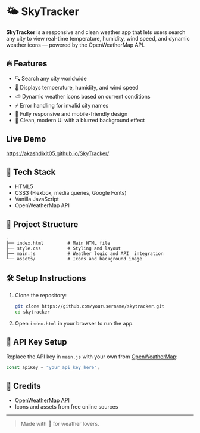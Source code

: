 # 🌤️ SkyTracker

**SkyTracker** is a responsive and clean weather app that lets users search any city to view real-time temperature, humidity, wind speed, and dynamic weather icons — powered by the OpenWeatherMap API.

## 🔥 Features

- 🔍 Search any city worldwide
- 🌡️ Displays temperature, humidity, and wind speed
- ⛅ Dynamic weather icons based on current conditions
- ⚡ Error handling for invalid city names
- 📱 Fully responsive and mobile-friendly design
- 🎨 Clean, modern UI with a blurred background effect

## Live Demo
https://akashdixit05.github.io/SkyTracker/

## 🚀 Tech Stack

- HTML5  
- CSS3 (Flexbox, media queries, Google Fonts)  
- Vanilla JavaScript  
- OpenWeatherMap API

## 📁 Project Structure

```
.
├── index.html         # Main HTML file
├── style.css          # Styling and layout
├── main.js            # Weather logic and API  integration
└── assets/            # Icons and background image
```

## 🛠️ Setup Instructions

1. Clone the repository:
   ```bash
   git clone https://github.com/yourusername/skytracker.git
   cd skytracker
   ```

2. Open `index.html` in your browser to run the app.

## 🔑 API Key Setup

Replace the API key in `main.js` with your own from [OpenWeatherMap](https://openweathermap.org/api):
```js
const apiKey = "your_api_key_here";
```


## 🙌 Credits

- [OpenWeatherMap API](https://openweathermap.org/api)
- Icons and assets from free online sources

---

> Made with 💙 for weather lovers.
